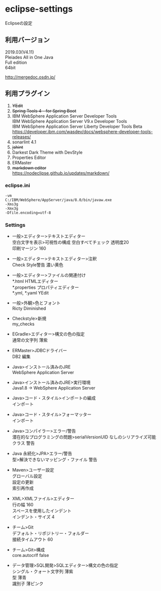 # eclipse-settings
Eclipseの設定  

## 利用バージョン
2019.03(V4.11)  
Pleiades All in One Java  
Full edition  
64bit  

http://mergedoc.osdn.jp/

## 利用プラグイン
1.  ~~YEdit~~
1.  ~~Spring Tools 4 - for Spring Boot~~
1.  IBM WebSphere Application Server Developer Tools  
    IBM WebSphere Application Server V9.x Developer Tools  
    IBM WebSphere Application Server Liberty Developer Tools Beta  
    https://developer.ibm.com/wasdev/docs/websphere-developer-tools-releases/  
1.  sonarlint 4.1
1.  ~~jshint~~
1.  Darkest Dark Theme with DevStyle
1.  Properties Editor
1.  ERMaster
1.  ~~markdown editor~~  
    https://nodeclipse.github.io/updates/markdown/

### eclipse.ini
```
-vm
C:/IBM/WebSphere/AppServer/java/8.0/bin/javaw.exe
-Xms3g
-Xmx3g
-Dfile.encoding=utf-8
```

### Settings
- 一般>エディター>テキストエディター  
  空白文字を表示>可視性の構成 空白すべてチェック 透明度20  
  印刷マージン 160  

- 一般>エディター>テキストエディター>注釈  
  Check Style警告 濃い黄色  

- 一般>エディター>ファイルの関連付け  
  *.html             HTMLエディター  
  *.properties       プロパティエディター  
  *.yml, *.yaml      YEdit  

- 一般>外観>色とフォント  
  Ricty Diminished  

- Checkstyle>新規  
  my_checks  

- EGradle>エディター>構文の色の指定  
  通常の文字列               薄紫  

- ERMaster>JDBCドライバー  
  DB2 編集

- Java>インストール済みのJRE  
  WebSphere Application Server  

- Java>インストール済みのJRE>実行環境  
  Java1.8 -> WebSphere Application Server  

- Java>コード・スタイル>インポートの編成  
  インポート  

- Java>コード・スタイル>フォーマッター  
  インポート  

- Java>コンパイラー>エラー/警告  
  潜在的なプログラミングの問題>serialVersionUID なしのシリアライズ可能クラス    警告  

- Java 永続化>JPA>エラー/警告  
    型>解決できないマッピング・ファイル    警告  

- Maven>ユーザー設定  
  グローバル設定  
  設定の更新  
  索引再作成  

- XML>XMLファイル>エディター  
  行の幅             160  
  スペースを使用したインデント  
  インデント・サイズ 4  

- チーム>Git  
  デフォルト・リポジトリー・フォルダー  
  接続タイムアウト   60  

- チーム>Git>構成  
  core.autocrlf      false  

- データ管理>SQL開発>SQLエディター>構文の色の指定  
  シングル・クォート文字列   薄紫  
  型                       薄青  
  識別子                   薄ピンク  
